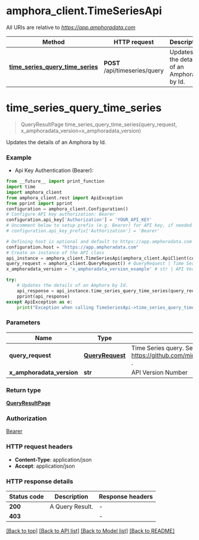 # amphora_client.TimeSeriesApi

All URIs are relative to *https://app.amphoradata.com*

Method | HTTP request | Description
------------- | ------------- | -------------
[**time_series_query_time_series**](TimeSeriesApi.md#time_series_query_time_series) | **POST** /api/timeseries/query | Updates the details of an Amphora by Id.


# **time_series_query_time_series**
> QueryResultPage time_series_query_time_series(query_request, x_amphoradata_version=x_amphoradata_version)

Updates the details of an Amphora by Id.

### Example

* Api Key Authentication (Bearer):
```python
from __future__ import print_function
import time
import amphora_client
from amphora_client.rest import ApiException
from pprint import pprint
configuration = amphora_client.Configuration()
# Configure API key authorization: Bearer
configuration.api_key['Authorization'] = 'YOUR_API_KEY'
# Uncomment below to setup prefix (e.g. Bearer) for API key, if needed
# configuration.api_key_prefix['Authorization'] = 'Bearer'

# Defining host is optional and default to https://app.amphoradata.com
configuration.host = "https://app.amphoradata.com"
# Create an instance of the API class
api_instance = amphora_client.TimeSeriesApi(amphora_client.ApiClient(configuration))
query_request = amphora_client.QueryRequest() # QueryRequest | Time Series query. See https://github.com/microsoft/tsiclient/blob/master/docs/Server.md#functions .
x_amphoradata_version = 'x_amphoradata_version_example' # str | API Version Number (optional)

try:
    # Updates the details of an Amphora by Id.
    api_response = api_instance.time_series_query_time_series(query_request, x_amphoradata_version=x_amphoradata_version)
    pprint(api_response)
except ApiException as e:
    print("Exception when calling TimeSeriesApi->time_series_query_time_series: %s\n" % e)
```

### Parameters

Name | Type | Description  | Notes
------------- | ------------- | ------------- | -------------
 **query_request** | [**QueryRequest**](QueryRequest.md)| Time Series query. See https://github.com/microsoft/tsiclient/blob/master/docs/Server.md#functions . | 
 **x_amphoradata_version** | **str**| API Version Number | [optional] 

### Return type

[**QueryResultPage**](QueryResultPage.md)

### Authorization

[Bearer](../README.md#Bearer)

### HTTP request headers

 - **Content-Type**: application/json
 - **Accept**: application/json

### HTTP response details
| Status code | Description | Response headers |
|-------------|-------------|------------------|
**200** | A Query Result. |  -  |
**403** |  |  -  |

[[Back to top]](#) [[Back to API list]](../README.md#documentation-for-api-endpoints) [[Back to Model list]](../README.md#documentation-for-models) [[Back to README]](../README.md)

